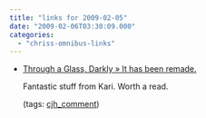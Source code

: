```yaml
---
title: "links for 2009-02-05"
date: "2009-02-06T03:30:09.000"
categories: 
  - "chriss-omnibus-links"
---
```


- [Through a Glass, Darkly » It has been remade.](http://rmfo-blogs.com/karibeth/archives/2009/02/04/it-has-been-remade/comment-page-1/#comment-60971)
    
    Fantastic stuff from Kari. Worth a read.
    
    (tags: [cjh\_comment](http://delicious.com/hubbsc/cjh_comment))
